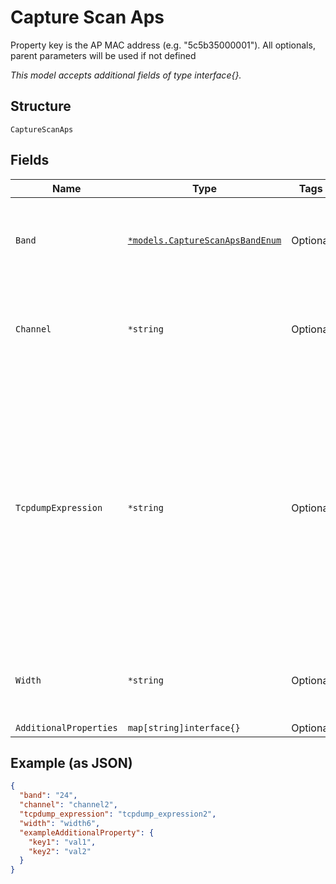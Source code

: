 
# Capture Scan Aps

Property key is the AP MAC address (e.g. "5c5b35000001"). All optionals, parent parameters will be used if not defined

*This model accepts additional fields of type interface{}.*

## Structure

`CaptureScanAps`

## Fields

| Name | Type | Tags | Description |
|  --- | --- | --- | --- |
| `Band` | [`*models.CaptureScanApsBandEnum`](../../doc/models/capture-scan-aps-band-enum.md) | Optional | Only Single value allowed. enum: `24`, `5`, `6`<br>**Default**: `"24"` |
| `Channel` | `*string` | Optional | Specify the channel value where scan PCAP has to be started |
| `TcpdumpExpression` | `*string` | Optional | tcpdump expression, port specific if specified under ports dict, otherwise applicable across ports if specified at top level of payload. Port specific value overrides top level value when both exist. |
| `Width` | `*string` | Optional | Specify the bandwidth value with respect to the channel. |
| `AdditionalProperties` | `map[string]interface{}` | Optional | - |

## Example (as JSON)

```json
{
  "band": "24",
  "channel": "channel2",
  "tcpdump_expression": "tcpdump_expression2",
  "width": "width6",
  "exampleAdditionalProperty": {
    "key1": "val1",
    "key2": "val2"
  }
}
```

